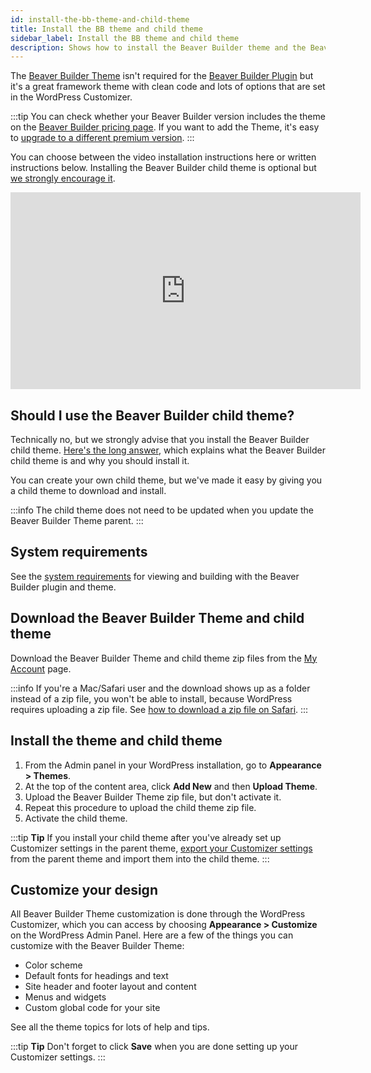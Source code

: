 ```yaml
---
id: install-the-bb-theme-and-child-theme
title: Install the BB theme and child theme
sidebar_label: Install the BB theme and child theme
description: Shows how to install the Beaver Builder theme and the Beaver Builder child theme.
---
```


The [Beaver Builder Theme](https://www.wpbeaverbuilder.com/wordpress-framework-theme/) isn't required for the [Beaver Builder Plugin](https://www.wpbeaverbuilder.com) but it's a great framework theme with clean code and lots of options that are set in the WordPress Customizer.

:::tip
You can check whether your Beaver Builder version includes the theme on the [Beaver Builder pricing page](https://www.wpbeaverbuilder.com/pricing/). If you want to add the Theme, it's easy to [upgrade to a different premium version](/beaver-builder/account/license/upgrade).
:::

You can choose between the video installation instructions here or written instructions below. Installing the Beaver Builder child theme is optional but [we strongly encourage it](/bb-theme/getting-started/install-the-bb-theme-and-child-theme.md#should-i-use-the-beaver-builder-child-theme).

<div className="embed-responsive">
  <iframe width="560" height="315" src="https://www.youtube.com/embed/ZMHFcWc4u7A" title="YouTube video player" frameborder="0" allow="accelerometer; autoplay; clipboard-write; encrypted-media; gyroscope; picture-in-picture" allowfullscreen></iframe>
</div>

## Should I use the Beaver Builder child theme?

Technically no, but we strongly advise that you install the Beaver Builder child theme. [Here's the long answer](/bb-theme/getting-started/do-i-need-to-install-the-beaver-builder-child-theme.md), which explains what the Beaver Builder child theme is and why you should install it.

You can create your own child theme, but we've made it easy by giving you a child theme to download and install.

:::info
The child theme does not need to be updated when you update the Beaver Builder Theme parent.
:::

## System requirements

See the [system requirements](/beaver-builder/getting-started/system-requirements) for viewing and building with the Beaver Builder plugin and theme.

## Download the Beaver Builder Theme and child theme

Download the Beaver Builder Theme and child theme zip files from the [My Account](https://www.wpbeaverbuilder.com/my-account/) page.

:::info
If you're a Mac/Safari user and the download shows up as a folder instead of a zip file, you won't be able to install, because WordPress requires uploading a zip file. See [how to download a zip file on Safari](/beaver-builder/troubleshooting/common-issues/i-cant-upload-the-installer-zip-file-because-it-is-unzipped-when-i-download).
:::

## Install the theme and child theme

  1. From the Admin panel in your WordPress installation, go to **Appearance > Themes**.
  2. At the top of the content area, click **Add New** and then **Upload Theme**.
  3. Upload the Beaver Builder Theme zip file, but don't activate it.
  4. Repeat this procedure to upload the child theme zip file.
  5. Activate the child theme.

:::tip **Tip**
If you install your child theme after you've already set up Customizer settings in the parent theme, [export your Customizer settings](/bb-theme/management-migration/export-or-import-customizer-settings.md) from the parent theme and import them into the child theme.
:::

## Customize your design

All Beaver Builder Theme customization is done through the WordPress Customizer, which you can access by choosing **Appearance > Customize** on the WordPress Admin Panel. Here are a few of the things you can customize with the Beaver Builder Theme:

  * Color scheme
  * Default fonts for headings and text
  * Site header and footer layout and content
  * Menus and widgets
  * Custom global code for your site

See all the theme topics for lots of help and tips.

:::tip **Tip**
Don't forget to click **Save** when you are done setting up your Customizer settings.
:::
